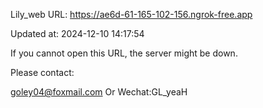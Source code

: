 Lily_web URL: https://ae6d-61-165-102-156.ngrok-free.app

Updated at: 2024-12-10 14:17:54

If you cannot open this URL, the server might be down.

Please contact: 

goley04@foxmail.com Or Wechat:GL_yeaH